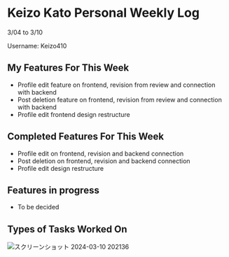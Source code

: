 # Keizo Kato Personal Weekly Log

3/04 to 3/10

Username: Keizo410

## My Features For This Week

- Profile edit feature on frontend, revision from review and connection with backend
- Post deletion feature on frontend, revision from review and connection with backend
- Profile edit frontend design restructure

## Completed Features For This Week

- Profile edit on frontend, revision and backend connection
- Post deletion on frontend, revision and backend connection
- Profile edit design restructure

## Features in progress

- To be decided

## Types of Tasks Worked On

![スクリーンショット 2024-03-10 202136](https://github.com/COSC-499-W2023/year-long-project-team-21/assets/90278067/5086f49a-25a5-4051-b48e-b5efd1fe87f6)
